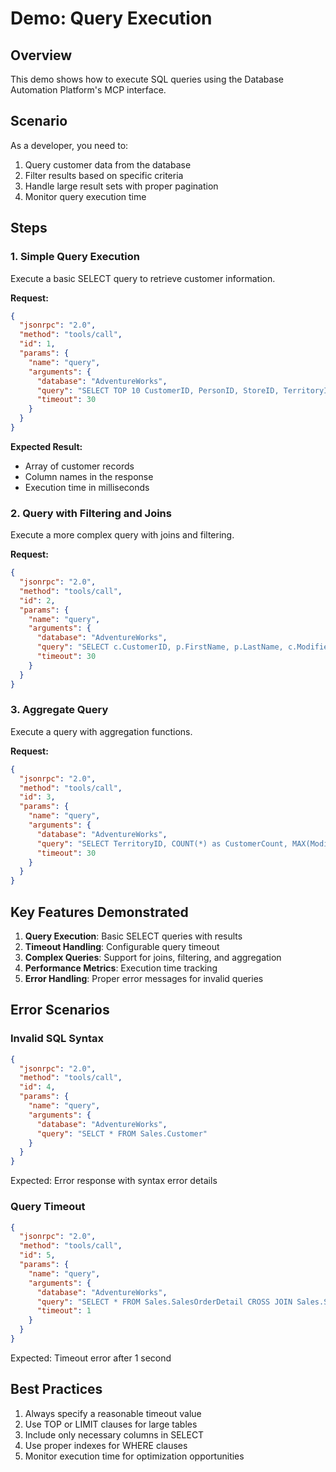# Demo: Query Execution

## Overview
This demo shows how to execute SQL queries using the Database Automation Platform's MCP interface.

## Scenario
As a developer, you need to:
1. Query customer data from the database
2. Filter results based on specific criteria
3. Handle large result sets with proper pagination
4. Monitor query execution time

## Steps

### 1. Simple Query Execution
Execute a basic SELECT query to retrieve customer information.

**Request:**
```json
{
  "jsonrpc": "2.0",
  "method": "tools/call",
  "id": 1,
  "params": {
    "name": "query",
    "arguments": {
      "database": "AdventureWorks",
      "query": "SELECT TOP 10 CustomerID, PersonID, StoreID, TerritoryID FROM Sales.Customer",
      "timeout": 30
    }
  }
}
```

**Expected Result:**
- Array of customer records
- Column names in the response
- Execution time in milliseconds

### 2. Query with Filtering and Joins
Execute a more complex query with joins and filtering.

**Request:**
```json
{
  "jsonrpc": "2.0",
  "method": "tools/call",
  "id": 2,
  "params": {
    "name": "query",
    "arguments": {
      "database": "AdventureWorks",
      "query": "SELECT c.CustomerID, p.FirstName, p.LastName, c.ModifiedDate FROM Sales.Customer c INNER JOIN Person.Person p ON c.PersonID = p.BusinessEntityID WHERE c.TerritoryID = 1 ORDER BY c.ModifiedDate DESC",
      "timeout": 30
    }
  }
}
```

### 3. Aggregate Query
Execute a query with aggregation functions.

**Request:**
```json
{
  "jsonrpc": "2.0",
  "method": "tools/call",
  "id": 3,
  "params": {
    "name": "query",
    "arguments": {
      "database": "AdventureWorks",
      "query": "SELECT TerritoryID, COUNT(*) as CustomerCount, MAX(ModifiedDate) as LastModified FROM Sales.Customer GROUP BY TerritoryID HAVING COUNT(*) > 100 ORDER BY CustomerCount DESC",
      "timeout": 30
    }
  }
}
```

## Key Features Demonstrated

1. **Query Execution**: Basic SELECT queries with results
2. **Timeout Handling**: Configurable query timeout
3. **Complex Queries**: Support for joins, filtering, and aggregation
4. **Performance Metrics**: Execution time tracking
5. **Error Handling**: Proper error messages for invalid queries

## Error Scenarios

### Invalid SQL Syntax
```json
{
  "jsonrpc": "2.0",
  "method": "tools/call",
  "id": 4,
  "params": {
    "name": "query",
    "arguments": {
      "database": "AdventureWorks",
      "query": "SELCT * FROM Sales.Customer"
    }
  }
}
```

Expected: Error response with syntax error details

### Query Timeout
```json
{
  "jsonrpc": "2.0",
  "method": "tools/call",
  "id": 5,
  "params": {
    "name": "query",
    "arguments": {
      "database": "AdventureWorks",
      "query": "SELECT * FROM Sales.SalesOrderDetail CROSS JOIN Sales.SalesOrderHeader",
      "timeout": 1
    }
  }
}
```

Expected: Timeout error after 1 second

## Best Practices

1. Always specify a reasonable timeout value
2. Use TOP or LIMIT clauses for large tables
3. Include only necessary columns in SELECT
4. Use proper indexes for WHERE clauses
5. Monitor execution time for optimization opportunities